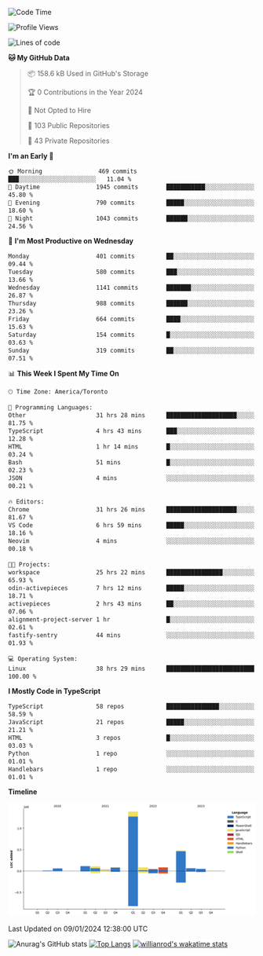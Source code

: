 <!--START_SECTION:waka-->
![Code Time](http://img.shields.io/badge/Code%20Time-1%2C044%20hrs%2010%20mins-blue)

![Profile Views](http://img.shields.io/badge/Profile%20Views-0-blue)

![Lines of code](https://img.shields.io/badge/From%20Hello%20World%20I%27ve%20Written-2.6%20million%20lines%20of%20code-blue)

**🐱 My GitHub Data** 

> 📦 158.6 kB Used in GitHub's Storage 
 > 
> 🏆 0 Contributions in the Year 2024
 > 
> 🚫 Not Opted to Hire
 > 
> 📜 103 Public Repositories 
 > 
> 🔑 43 Private Repositories 
 > 
**I'm an Early 🐤** 

```text
🌞 Morning                469 commits         ███░░░░░░░░░░░░░░░░░░░░░░   11.04 % 
🌆 Daytime                1945 commits        ███████████░░░░░░░░░░░░░░   45.80 % 
🌃 Evening                790 commits         █████░░░░░░░░░░░░░░░░░░░░   18.60 % 
🌙 Night                  1043 commits        ██████░░░░░░░░░░░░░░░░░░░   24.56 % 
```
📅 **I'm Most Productive on Wednesday** 

```text
Monday                   401 commits         ██░░░░░░░░░░░░░░░░░░░░░░░   09.44 % 
Tuesday                  580 commits         ███░░░░░░░░░░░░░░░░░░░░░░   13.66 % 
Wednesday                1141 commits        ███████░░░░░░░░░░░░░░░░░░   26.87 % 
Thursday                 988 commits         ██████░░░░░░░░░░░░░░░░░░░   23.26 % 
Friday                   664 commits         ████░░░░░░░░░░░░░░░░░░░░░   15.63 % 
Saturday                 154 commits         █░░░░░░░░░░░░░░░░░░░░░░░░   03.63 % 
Sunday                   319 commits         ██░░░░░░░░░░░░░░░░░░░░░░░   07.51 % 
```


📊 **This Week I Spent My Time On** 

```text
🕑︎ Time Zone: America/Toronto

💬 Programming Languages: 
Other                    31 hrs 28 mins      ████████████████████░░░░░   81.75 % 
TypeScript               4 hrs 43 mins       ███░░░░░░░░░░░░░░░░░░░░░░   12.28 % 
HTML                     1 hr 14 mins        █░░░░░░░░░░░░░░░░░░░░░░░░   03.24 % 
Bash                     51 mins             █░░░░░░░░░░░░░░░░░░░░░░░░   02.23 % 
JSON                     4 mins              ░░░░░░░░░░░░░░░░░░░░░░░░░   00.21 % 

🔥 Editors: 
Chrome                   31 hrs 26 mins      ████████████████████░░░░░   81.67 % 
VS Code                  6 hrs 59 mins       █████░░░░░░░░░░░░░░░░░░░░   18.16 % 
Neovim                   4 mins              ░░░░░░░░░░░░░░░░░░░░░░░░░   00.18 % 

🐱‍💻 Projects: 
workspace                25 hrs 22 mins      ████████████████░░░░░░░░░   65.93 % 
odin-activepieces        7 hrs 12 mins       █████░░░░░░░░░░░░░░░░░░░░   18.71 % 
activepieces             2 hrs 43 mins       ██░░░░░░░░░░░░░░░░░░░░░░░   07.06 % 
alignment-project-server 1 hr                █░░░░░░░░░░░░░░░░░░░░░░░░   02.61 % 
fastify-sentry           44 mins             ░░░░░░░░░░░░░░░░░░░░░░░░░   01.93 % 

💻 Operating System: 
Linux                    38 hrs 29 mins      █████████████████████████   100.00 % 
```

**I Mostly Code in TypeScript** 

```text
TypeScript               58 repos            ███████████████░░░░░░░░░░   58.59 % 
JavaScript               21 repos            █████░░░░░░░░░░░░░░░░░░░░   21.21 % 
HTML                     3 repos             █░░░░░░░░░░░░░░░░░░░░░░░░   03.03 % 
Python                   1 repo              ░░░░░░░░░░░░░░░░░░░░░░░░░   01.01 % 
Handlebars               1 repo              ░░░░░░░░░░░░░░░░░░░░░░░░░   01.01 % 
```



**Timeline**

![Lines of Code chart](https://raw.githubusercontent.com/wise-introvert/wise-introvert/master/assets/bar_graph.png)


 Last Updated on 09/01/2024 12:38:00 UTC
<!--END_SECTION:waka-->

![Anurag's GitHub stats](https://github-readme-stats.vercel.app/api?username=wise-introvert&count_private=true&show_icons=true)
[![Top Langs](https://github-readme-stats.vercel.app/api/top-langs/?username=wise-introvert&langs_count=10)](https://github.com/anuraghazra/github-readme-stats)
[![willianrod's wakatime stats](https://github-readme-stats.vercel.app/api/wakatime?username=wiseintrovert)](https://github.com/anuraghazra/github-readme-stats)
